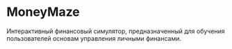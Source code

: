 # MoneyMaze


Интерактивный финансовый симулятор, предназначенный для обучения пользователей основам управления личными финансами. 
